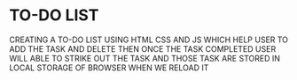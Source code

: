 # TO-DO LIST
 CREATING A TO-DO LIST USING HTML CSS AND JS WHICH HELP USER TO ADD THE TASK AND DELETE THEN ONCE THE TASK COMPLETED USER WILL ABLE TO STRIKE OUT THE TASK AND THOSE TASK ARE STORED IN LOCAL STORAGE OF BROWSER WHEN WE RELOAD IT 
